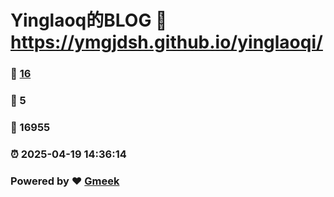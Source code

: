 # Yinglaoq的BLOG :link: https://ymgjdsh.github.io/yinglaoqi/ 
### :page_facing_up: [16](https://ymgjdsh.github.io/yinglaoqi//tag.html) 
### :speech_balloon: 5 
### :hibiscus: 16955 
### :alarm_clock: 2025-04-19 14:36:14 
### Powered by :heart: [Gmeek](https://github.com/Meekdai/Gmeek)
